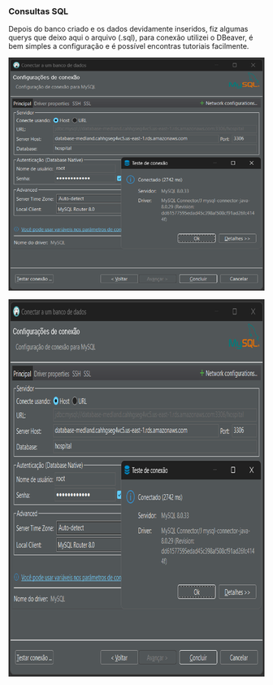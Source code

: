 ### Consultas SQL

Depois do banco criado e os dados devidamente inseridos, fiz algumas querys que deixo aqui o arquivo (.sql), para conexão utilizei o DBeaver, é bem simples a configuração e é possível encontras tutoriais facilmente.

![dbeaver](../img/DBeaver.png)

<img src="https://github.com/ViniciusCarneiro54/repositorio_final/blob/main/img/DBeaver.png" width="816" height="743" />